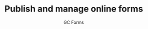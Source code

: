 ---
title: 'Publish and manage online forms'
subtitle: 'GC Forms'
translationKey: gc-forms
description: >-
  Collect information from the public using online forms.
  This tool is currently being piloted on a small scale. Contact us if you would like to pilot this tool in your service.
buttonText: 'Contact Us'
buttonAria: 'Contact us'
url: ''  
---